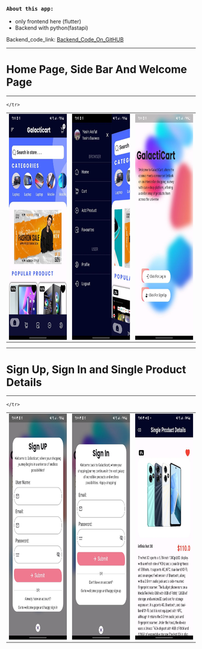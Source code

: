 
### `About this app:`
- only frontend here (flutter)
- Backend with python(fastapi) 

Backend_code_link: [Backend_Code_On_GitHUB](https://github.com/yasin-arafat-05/2nd_Sem_Project_Backend)

---
# Home Page, Side Bar And Welcome Page
---
<table>
    <tr >
        <td>
            <img src="/picture_git_md/01_home_page.jpeg"  width="300" height="600">
         </td>
        <td>
            <img src="/picture_git_md/09_side_bar.jpeg"  width="300" height="600">
        </td>
        <td>
            <img src="/picture_git_md/11_welcome_page.jpeg"  width="300" height="600">
        </td>

    </tr>
</table>




---
# Sign Up, Sign In and Single Product Details
---

<table>
    <tr >
        <td>
            <img src="/picture_git_md/10_sign_up.jpeg"  width="300" height="600">
         </td>
        <td>
            <img src="/picture_git_md/12_sign_in.jpeg"  width="300" height="600">
        </td>
        <td>
            <img src="/picture_git_md/04_product_details.jpeg"  width="300" height="600">
        </td>

    </tr>
</table>




